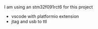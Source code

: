 I am using an stm32f091rct6 for this project
- vscode with platformio extension
- jtag and usb to ttl

